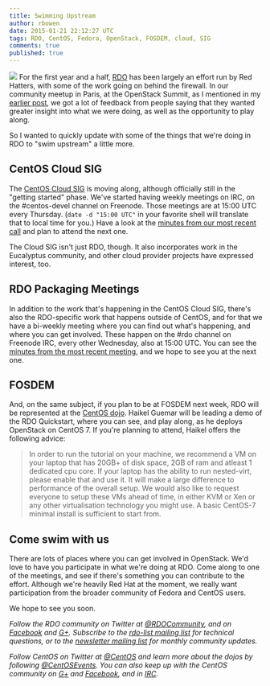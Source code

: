 ```yaml
---
title: Swimming Upstream
author: rbowen
date: 2015-01-21 22:12:27 UTC
tags: RDO, CentOS, Fedora, OpenStack, FOSDEM, cloud, SIG
comments: true
published: true
---
```


![](blog/rdo-logo.png) For the first year and a half, [RDO](http://openstack.redhat.com/) has been largely an effort run by Red Hatters, with some of the work going on behind the firewall. In our community meetup in Paris, at the OpenStack Summit, as I mentioned in my [earlier post](http://community.redhat.com/blog/2014/12/rdo-packaging/), we got a lot of feedback from people saying that they wanted greater insight into what we were doing, as well as the opportunity to play along.

So I wanted to quickly update with some of the things that we're doing in RDO to "swim upstream" a little more.

## CentOS Cloud SIG

The [CentOS Cloud SIG](http://wiki.centos.org/SpecialInterestGroup/Cloud) is moving along, although officially still in the "getting started" phase. We've started having weekly meetings on IRC, on the #centos-devel channel on Freenode. Those meetings are at 15:00 UTC every Thursday. (`date -d "15:00 UTC"` in your favorite shell will translate that to local time for you.) Have a look at the [minutes from our most recent call](http://www.centos.org/minutes/2015/january/centos-devel.2015-01-15-15.02.html) and plan to attend the next one.

The Cloud SIG isn't just RDO, though. It also incorporates work in the Eucalyptus community, and other cloud provider projects have expressed interest, too.

## RDO Packaging Meetings

In addition to the work that's happening in the CentOS Cloud SIG, there's also the RDO-specific work that happens outside of CentOS, and for that we have a bi-weekly meeting where you can find out what's happening, and where you can get involved. These happen on the #rdo channel on Freenode IRC, every other Wednesday, also at 15:00 UTC. You can see the [minutes from the most recent meeting](http://meetbot.fedoraproject.org/rdo/2015-01-21/), and we hope to see you at the next one.

## FOSDEM

And, on the same subject, if you plan to be at FOSDEM next week, RDO will be represented at the [CentOS dojo](http://wiki.centos.org/Events/Dojo/Brussels2015). Haikel Guemar will be leading a demo of the RDO Quickstart, where you can see, and play along, as he deploys OpenStack on CentOS 7. If you're planning to attend, Haikel offers the following advice:

> In order to run the tutorial on your machine, we recommend a VM on your laptop that has 20GB+ of disk space, 2GB of ram and atleast 1 dedicated cpu core. If your laptop has the ability to run nested-virt, please enable that and use it. It will make a large difference to performance of the overall setup. We would also like to request everyone to setup these VMs ahead of time, in either KVM or Xen or any other virtualisation technology you might use. A basic CentOS-7 minimal install is sufficient to start from.

## Come swim with us

There are lots of places where you can get involved in OpenStack. We'd love to have you participate in what we're doing at RDO. Come along to one of the meetings, and see if there's something you can contribute to the effort. Although we're heavily Red Hat at the moment, we really want participation from the broader community of Fedora and CentOS users.

We hope to see you soon.

*Follow the RDO community on Twitter at [@RDOCommunity](https://twitter.com/rdocommunity), and on  [Facebook](https://www.facebook.com/rdocommunity) and [G+](https://plus.google.com/communities/110409030763231732154). Subscribe to the [rdo-list mailing list](http://www.redhat.com/mailman/listinfo/rdo-list) for technical questions, or to the [newsletter mailing list](http://www.redhat.com/mailman/listinfo/rdo-newsletter) for monthly community updates.*

*Follow CentOS on Twitter at [@CentOS](https://twitter.com/centos) and learn more about the dojos by following [@CentOSEvents](https://twitter.com/centosevents). You can also keep up with the CentOS community on [G+](https://plus.google.com/u/0/b/113258037797946990391/+CentOS/posts) and [Facebook](https://www.facebook.com/groups/centosproject/), and in [IRC](http://wiki.centos.org/irc).*